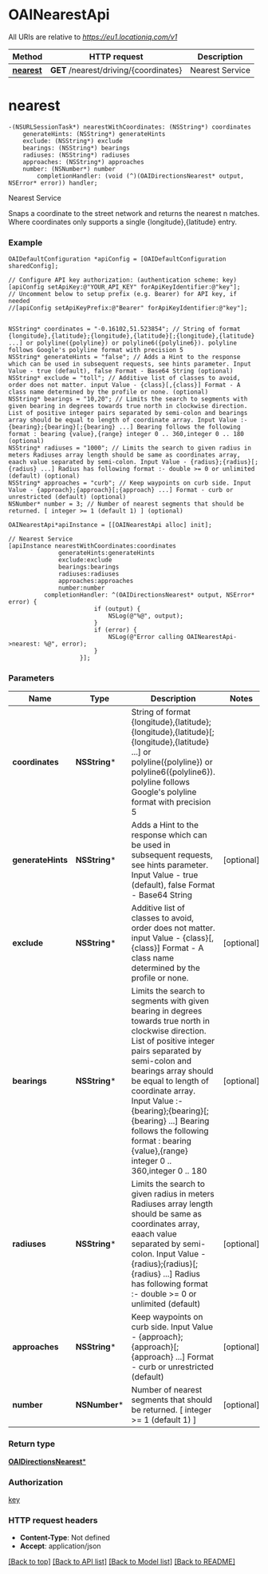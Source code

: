 # OAINearestApi

All URIs are relative to *https://eu1.locationiq.com/v1*

Method | HTTP request | Description
------------- | ------------- | -------------
[**nearest**](OAINearestApi.md#nearest) | **GET** /nearest/driving/{coordinates} | Nearest Service


# **nearest**
```objc
-(NSURLSessionTask*) nearestWithCoordinates: (NSString*) coordinates
    generateHints: (NSString*) generateHints
    exclude: (NSString*) exclude
    bearings: (NSString*) bearings
    radiuses: (NSString*) radiuses
    approaches: (NSString*) approaches
    number: (NSNumber*) number
        completionHandler: (void (^)(OAIDirectionsNearest* output, NSError* error)) handler;
```

Nearest Service

Snaps a coordinate to the street network and returns the nearest n matches. Where coordinates only supports a single {longitude},{latitude} entry.

### Example 
```objc
OAIDefaultConfiguration *apiConfig = [OAIDefaultConfiguration sharedConfig];

// Configure API key authorization: (authentication scheme: key)
[apiConfig setApiKey:@"YOUR_API_KEY" forApiKeyIdentifier:@"key"];
// Uncomment below to setup prefix (e.g. Bearer) for API key, if needed
//[apiConfig setApiKeyPrefix:@"Bearer" forApiKeyIdentifier:@"key"];


NSString* coordinates = "-0.16102,51.523854"; // String of format {longitude},{latitude};{longitude},{latitude}[;{longitude},{latitude} ...] or polyline({polyline}) or polyline6({polyline6}). polyline follows Google's polyline format with precision 5
NSString* generateHints = "false"; // Adds a Hint to the response which can be used in subsequent requests, see hints parameter. Input Value - true (default), false Format - Base64 String (optional)
NSString* exclude = "toll"; // Additive list of classes to avoid, order does not matter. input Value - {class}[,{class}] Format - A class name determined by the profile or none. (optional)
NSString* bearings = "10,20"; // Limits the search to segments with given bearing in degrees towards true north in clockwise direction. List of positive integer pairs separated by semi-colon and bearings array should be equal to length of coordinate array. Input Value :- {bearing};{bearing}[;{bearing} ...] Bearing follows the following format : bearing {value},{range} integer 0 .. 360,integer 0 .. 180 (optional)
NSString* radiuses = "1000"; // Limits the search to given radius in meters Radiuses array length should be same as coordinates array, eaach value separated by semi-colon. Input Value - {radius};{radius}[;{radius} ...] Radius has following format :- double >= 0 or unlimited (default) (optional)
NSString* approaches = "curb"; // Keep waypoints on curb side. Input Value - {approach};{approach}[;{approach} ...] Format - curb or unrestricted (default) (optional)
NSNumber* number = 3; // Number of nearest segments that should be returned. [ integer >= 1 (default 1) ] (optional)

OAINearestApi*apiInstance = [[OAINearestApi alloc] init];

// Nearest Service
[apiInstance nearestWithCoordinates:coordinates
              generateHints:generateHints
              exclude:exclude
              bearings:bearings
              radiuses:radiuses
              approaches:approaches
              number:number
          completionHandler: ^(OAIDirectionsNearest* output, NSError* error) {
                        if (output) {
                            NSLog(@"%@", output);
                        }
                        if (error) {
                            NSLog(@"Error calling OAINearestApi->nearest: %@", error);
                        }
                    }];
```

### Parameters

Name | Type | Description  | Notes
------------- | ------------- | ------------- | -------------
 **coordinates** | **NSString***| String of format {longitude},{latitude};{longitude},{latitude}[;{longitude},{latitude} ...] or polyline({polyline}) or polyline6({polyline6}). polyline follows Google&#39;s polyline format with precision 5 | 
 **generateHints** | **NSString***| Adds a Hint to the response which can be used in subsequent requests, see hints parameter. Input Value - true (default), false Format - Base64 String | [optional] 
 **exclude** | **NSString***| Additive list of classes to avoid, order does not matter. input Value - {class}[,{class}] Format - A class name determined by the profile or none. | [optional] 
 **bearings** | **NSString***| Limits the search to segments with given bearing in degrees towards true north in clockwise direction. List of positive integer pairs separated by semi-colon and bearings array should be equal to length of coordinate array. Input Value :- {bearing};{bearing}[;{bearing} ...] Bearing follows the following format : bearing {value},{range} integer 0 .. 360,integer 0 .. 180 | [optional] 
 **radiuses** | **NSString***| Limits the search to given radius in meters Radiuses array length should be same as coordinates array, eaach value separated by semi-colon. Input Value - {radius};{radius}[;{radius} ...] Radius has following format :- double &gt;&#x3D; 0 or unlimited (default) | [optional] 
 **approaches** | **NSString***| Keep waypoints on curb side. Input Value - {approach};{approach}[;{approach} ...] Format - curb or unrestricted (default) | [optional] 
 **number** | **NSNumber***| Number of nearest segments that should be returned. [ integer &gt;&#x3D; 1 (default 1) ] | [optional] 

### Return type

[**OAIDirectionsNearest***](OAIDirectionsNearest.md)

### Authorization

[key](../README.md#key)

### HTTP request headers

 - **Content-Type**: Not defined
 - **Accept**: application/json

[[Back to top]](#) [[Back to API list]](../README.md#documentation-for-api-endpoints) [[Back to Model list]](../README.md#documentation-for-models) [[Back to README]](../README.md)

